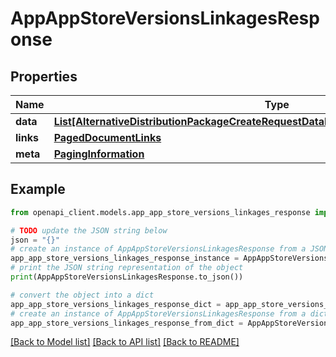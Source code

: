 # AppAppStoreVersionsLinkagesResponse


## Properties

Name | Type | Description | Notes
------------ | ------------- | ------------- | -------------
**data** | [**List[AlternativeDistributionPackageCreateRequestDataRelationshipsAppStoreVersionData]**](AlternativeDistributionPackageCreateRequestDataRelationshipsAppStoreVersionData.md) |  | 
**links** | [**PagedDocumentLinks**](PagedDocumentLinks.md) |  | 
**meta** | [**PagingInformation**](PagingInformation.md) |  | [optional] 

## Example

```python
from openapi_client.models.app_app_store_versions_linkages_response import AppAppStoreVersionsLinkagesResponse

# TODO update the JSON string below
json = "{}"
# create an instance of AppAppStoreVersionsLinkagesResponse from a JSON string
app_app_store_versions_linkages_response_instance = AppAppStoreVersionsLinkagesResponse.from_json(json)
# print the JSON string representation of the object
print(AppAppStoreVersionsLinkagesResponse.to_json())

# convert the object into a dict
app_app_store_versions_linkages_response_dict = app_app_store_versions_linkages_response_instance.to_dict()
# create an instance of AppAppStoreVersionsLinkagesResponse from a dict
app_app_store_versions_linkages_response_from_dict = AppAppStoreVersionsLinkagesResponse.from_dict(app_app_store_versions_linkages_response_dict)
```
[[Back to Model list]](../README.md#documentation-for-models) [[Back to API list]](../README.md#documentation-for-api-endpoints) [[Back to README]](../README.md)


